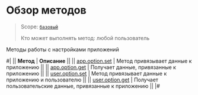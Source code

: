 # Обзор методов

> Scope: [`базовый`](../../scopes/permissions.md)
>
> Кто может выполнять метод: любой пользователь

Методы работы с настройками приложений

#|
|| **Метод** | **Описание** ||
|| [app.option.set](./app-option-set.md) | Метод привязывает данные к приложению ||
|| [app.option.get](./app-option-get.md) | Получает данные, привязанные к приложению ||
|| [user.option.set](./user-option-set.md) | Метод привязывает данные к приложению и пользователю ||
|| [user.option.get](./user-option-get.md) | Получает пользовательские данные, привязанные к приложению ||
|#
